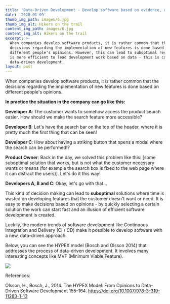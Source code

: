 ```yaml
---
title: 'Data-Driven Development - Develop software based on evidence, not opinions'
date: '2018-01-09'
thumb_img_path: images/6.jpg
thumb_img_alt: Hikers on the trail
content_img_path: images/6.jpg
content_img_alt: Hikers on the trail
excerpt: >-
  When companies develop software products, it is rather common that the
  decisions regarding the implementation of new features is done based on
  different people's opinions. However, this can lead to suboptimal results. It
  is more efficient to lead development work based on data - this is called
  data-driven development.
layout: post
---
```

When companies develop software products, it is rather common that 
the decisions regarding the implementation of new features is done based
 on different people's opinions.

**In practice the situation in the company can go like this:**

**Developer A**: The customer wants to somehow access the product search 
easier. How should we make the search feature more accessible?

**Developer B**: Let's have the search bar on the top of the header, where it is pretty much the first thing that can be seen!

**Developer C**: How about having a striking button that opens a modal where the search can be performed!?

**Product Owner**: Back in the day, we solved this problem like this: 
\[some suboptimal solution that works, but is not what the customer 
necessary wants or means (for example the search box is fixed to the web
 page where it can distract the users)]. Let's do it this way!

**Developers A, B and C**: Okay, let's go with that...

This kind of decision making can lead to **suboptimal** solutions where 
time is wasted on developing features that the customer doesn't want or 
need. It is easy to make decisions based on opinions - by quickly 
selecting a certain solution the work can start fast and an illusion of 
efficient software development is created.

Luckily, the modern trends of software development like Continuous 
Integration and Delivery (CI / CD) make it possible to develop software 
with a new, data-driven approach.

Below, you can see the HYPEX model (Bosch and Olsson 2014) that addresses the process of data-driven development. It involves many interesting concepts like MVF (Minimum Viable Feature).



![](/images/hypex.png)



References:

Olsson, H., Bosch, J., 2014. The HYPEX Model: From Opinions to Data-Driven Software Development 155–164. <https://doi.org/10.1007/978-3-319-11283-1-13>
